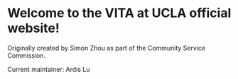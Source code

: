 # Welcome to the VITA at UCLA official website!

Originally created by Simon Zhou as part of the Community Service Commission.

Current maintainer: Ardis Lu